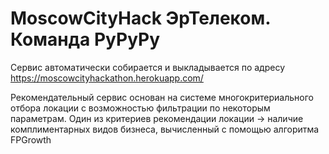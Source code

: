 # MoscowCityHack ЭрТелеком. Команда PyPyPy

Сервис автоматически собирается и выкладывается по адресу https://moscowcityhackathon.herokuapp.com/

Рекомендательный сервис основан на системе многокритериального отбора локации с возможностью фильтрации по некоторым параметрам.
Один из критериев рекомендации локации -> наличие комплиментарных видов бизнеса, вычисленный с помощью алгоритма FPGrowth